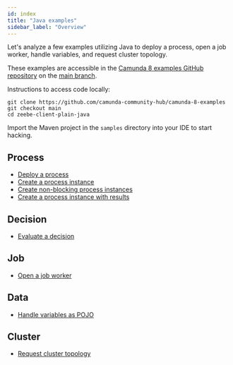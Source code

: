 ```yaml
---
id: index
title: "Java examples"
sidebar_label: "Overview"
---
```


Let's analyze a few examples utilizing Java to deploy a process, open a job worker, handle variables, and request cluster topology.

These examples are accessible in the [Camunda 8 examples GitHub repository](https://github.com/camunda-community-hub/camunda-8-examples) on the [main branch](https://github.com/camunda-community-hub/camunda-8-examples/tree/main/zeebe-client-plain-java).

Instructions to access code locally:

```
git clone https://github.com/camunda-community-hub/camunda-8-examples
git checkout main
cd zeebe-client-plain-java
```

Import the Maven project in the `samples` directory into your IDE to start hacking.

## Process

- [Deploy a process](process-deploy.md)
- [Create a process instance](process-instance-create.md)
- [Create non-blocking process instances](process-instance-create-nonblocking.md)
- [Create a process instance with results](process-instance-create-with-result.md)

## Decision

- [Evaluate a decision](decision-evaluate.md)

## Job

- [Open a job worker](job-worker-open.md)

## Data

- [Handle variables as POJO](data-pojo.md)

## Cluster

- [Request cluster topology](cluster-topology-request.md)
